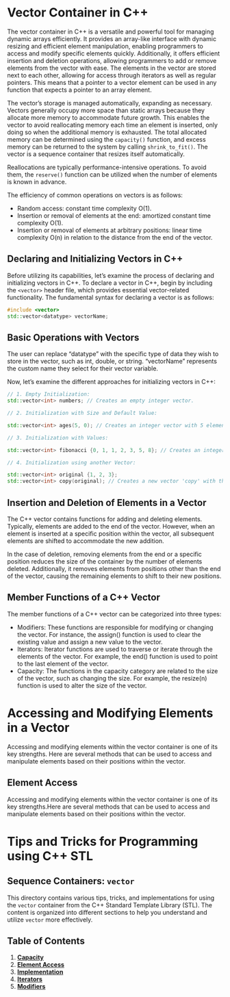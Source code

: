 # Vector Container in C++

The vector container in C++ is a versatile and powerful tool for managing dynamic arrays efficiently. It provides an array-like interface with dynamic resizing and efficient element manipulation, enabling programmers to access and modify specific elements quickly. Additionally, it offers efficient insertion and deletion operations, allowing programmers to add or remove elements from the vector with ease. The elements in the vector are stored next to each other, allowing for access through iterators as well as regular pointers. This means that a pointer to a vector element can be used in any function that expects a pointer to an array element.

The vector’s storage is managed automatically, expanding as necessary. Vectors generally occupy more space than static arrays because they allocate more memory to accommodate future growth. This enables the vector to avoid reallocating memory each time an element is inserted, only doing so when the additional memory is exhausted. The total allocated memory can be determined using the `capacity()` function, and excess memory can be returned to the system by calling `shrink_to_fit()`. The vector is a sequence container that resizes itself automatically.

Reallocations are typically performance-intensive operations. To avoid them, the `reserve()` function can be utilized when the number of elements is known in advance.

The efficiency of common operations on vectors is as follows:

- Random access: constant time complexity O(1).
- Insertion or removal of elements at the end: amortized constant time complexity O(1).
- Insertion or removal of elements at arbitrary positions: linear time complexity O(n) in relation to the distance from the end of the vector.

## Declaring and Initializing Vectors in C++

Before utilizing its capabilities, let’s examine the process of declaring and initializing vectors in C++. To declare a vector in C++, begin by including the `<vector>` header file, which provides essential vector-related functionality. The fundamental syntax for declaring a vector is as follows:

```cpp
#include <vector>
std::vector<datatype> vectorName;
```

## Basic Operations with Vectors

The user can replace “datatype” with the specific type of data they wish to store in the vector, such as int, double, or string. “vectorName” represents the custom name they select for their vector variable.

Now, let’s examine the different approaches for initializing vectors in C++:

```cpp
// 1. Empty Initialization:
std::vector<int> numbers; // Creates an empty integer vector.

// 2. Initialization with Size and Default Value:

std::vector<int> ages(5, 0); // Creates an integer vector with 5 elements, all initialized to 0

// 3. Initialization with Values:

std::vector<int> fibonacci {0, 1, 1, 2, 3, 5, 8}; // Creates an integer vector with given values.

// 4. Initialization using another Vector:

std::vector<int> original {1, 2, 3};
std::vector<int> copy(original); // Creates a new vector 'copy' with the same elements as 'original'.\

```

## Insertion and Deletion of Elements in a Vector

The C++ vector contains functions for adding and deleting elements. Typically, elements are added to the end of the vector. However, when an element is inserted at a specific position within the vector, all subsequent elements are shifted to accommodate the new addition.

In the case of deletion, removing elements from the end or a specific position reduces the size of the container by the number of elements deleted. Additionally, it removes elements from positions other than the end of the vector, causing the remaining elements to shift to their new positions.

## Member Functions of a C++ Vector

The member functions of a C++ vector can be categorized into three types:

- Modifiers: These functions are responsible for modifying or changing the vector. For instance, the assign() function is used to clear the existing value and assign a new value to the vector.
- Iterators: Iterator functions are used to traverse or iterate through the elements of the vector. For example, the end() function is used to point to the last element of the vector.
- Capacity: The functions in the capacity category are related to the size of the vector, such as changing the size. For example, the resize(n) function is used to alter the size of the vector.

# Accessing and Modifying Elements in a Vector

Accessing and modifying elements within the vector container is one of its key strengths. Here are several methods that can be used to access and manipulate elements based on their positions within the vector. 

## Element Access

Accessing and modifying elements within the vector container is one of its key strengths.Here are several methods that can be used to access and manipulate elements based on their positions within the vector.

# Tips and Tricks for Programming using C++ STL

## Sequence Containers: `vector`

This directory contains various tips, tricks, and implementations for using the `vector` container from the C++ Standard Template Library (STL). The content is organized into different sections to help you understand and utilize `vector` more effectively.

## Table of Contents

1. [**Capacity**](https://github.com/nitishhsinghhh/Tips-and-Tricks-for-Programming-using-Cpp/tree/main/STL/Containers%20/Sequence_containers/vector/Capacity%20)
2. [**Element Access**](https://github.com/nitishhsinghhh/Tips-and-Tricks-for-Programming-using-Cpp/tree/main/STL/Containers%20/Sequence_containers/vector/Element_Access)
3. [**Implementation**](https://github.com/nitishhsinghhh/Tips-and-Tricks-for-Programming-using-Cpp/tree/main/STL/Containers%20/Sequence_containers/vector/Implementation)
4. [**Iterators**](https://github.com/nitishhsinghhh/Tips-and-Tricks-for-Programming-using-Cpp/tree/main/STL/Containers%20/Sequence_containers/vector/Iterators)
5. [**Modifiers**](https://github.com/nitishhsinghhh/Tips-and-Tricks-for-Programming-using-Cpp/tree/main/STL/Containers%20/Sequence_containers/vector/Modifiers%20)
